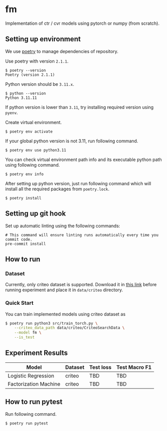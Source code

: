 # fm

Implementation of ctr / cvr models using pytorch or numpy (from scratch).

## Setting up environment

We use [poetry](https://github.com/python-poetry/poetry) to manage dependencies of repository.

Use poetry with version `2.1.1`.

```shell
$ poetry --version
Poetry (version 2.1.1)
```

Python version should be `3.11.x`.

```shell
$ python --version
Python 3.11.11
```

If python version is lower than `3.11`, try installing required version using `pyenv`.

Create virtual environment.

```shell
$ poetry env activate
```

If your global python version is not 3.11, run following command.

```shell
$ poetry env use python3.11
```

You can check virtual environment path info and its executable python path using following command.

```shell
$ poetry env info
```

After setting up python version, just run following command which will install all the required packages from `poetry.lock`.

```shell
$ poetry install
```

## Setting up git hook

Set up automatic linting using the following commands:
```shell
# This command will ensure linting runs automatically every time you commit code.
pre-commit install
```

## How to run

### Dataset

Currently, only criteo dataset is supported. Download it in [this link](https://ailab.criteo.com/criteo-sponsored-search-conversion-log-dataset/) before running experiment and place it in `data/criteo` directory.

### Quick Start

You can train implemented models using criteo dataset as

```bash
$ poetry run python3 src/train_torch.py \
	--criteo_data_path data/criteo/CriteoSearchData \
	--model fm \
	--is_test
```


## Experiment Results

|Model                         |Dataset  |Test loss|Test Macro F1|
|------------------------------|---------|---------|-------------|
| Logistic Regression          | criteo  | TBD     | TBD         |
| Factorization Machine        | criteo  | TBD     | TBD         |


## How to run pytest

Run following command.

```bash
$ poetry run pytest
```
